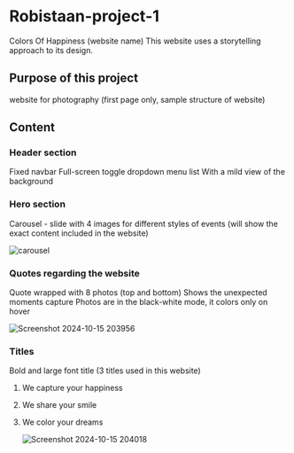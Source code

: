 # Robistaan-project-1

Colors Of Happiness (website name)
This website uses a storytelling approach to its design.

## Purpose of this project
website for photography (first page only, sample structure of website)

## Content
### Header section
Fixed navbar 
Full-screen toggle dropdown menu list
With a mild view of the background

### Hero section
Carousel - slide with 4 images for different styles of events
(will show the exact content included in the website)

![carousel](https://github.com/user-attachments/assets/5d424720-c4a2-4cea-abdd-bbea2dd77be7)

### Quotes regarding the website
Quote wrapped with 8 photos (top and bottom)
Shows the unexpected moments capture 
Photos are in the black-white mode, it colors only on hover

![Screenshot 2024-10-15 203956](https://github.com/user-attachments/assets/e4e63ad1-e905-4e77-bc1a-ba3c0b3b1ade)

### Titles
Bold and large font title (3 titles used in this website)
1) We capture your happiness
2) We share your smile
3) We color your dreams

   ![Screenshot 2024-10-15 204018](https://github.com/user-attachments/assets/12728f2d-539a-46ee-8970-a8276ed46291)

